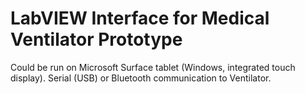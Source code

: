 LabVIEW Interface for Medical Ventilator Prototype 
==================================================

Could be run on Microsoft Surface tablet (Windows, integrated touch display).
Serial (USB) or Bluetooth communication to Ventilator.
